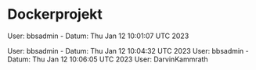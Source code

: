# Dockerprojekt

User: bbsadmin - Datum:  Thu Jan 12 10:01:07 UTC 2023


User: bbsadmin - Datum:  Thu Jan 12 10:04:32 UTC 2023
User: bbsadmin - Datum:  Thu Jan 12 10:06:05 UTC 2023
User: DarvinKammrath
